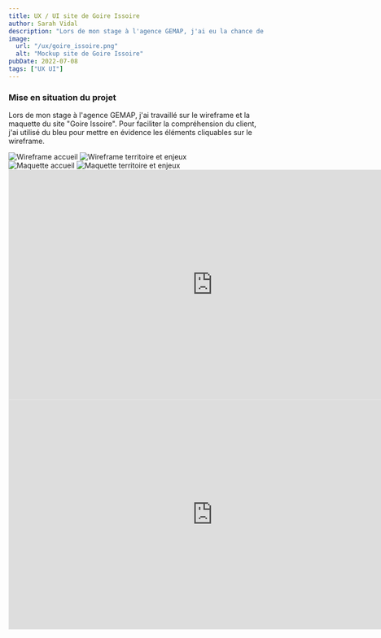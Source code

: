 ```yaml
---
title: UX / UI site de Goire Issoire
author: Sarah Vidal
description: "Lors de mon stage à l'agence GEMAP, j'ai eu la chance de travailler sur"
image:
  url: "/ux/goire_issoire.png"
  alt: "Mockup site de Goire Issoire"
pubDate: 2022-07-08
tags: ["UX UI"]
---
```


<section class="flex flex-col gap-28 px-4">

  <section class="flex flex-col items-center">
    <div class="flex flex-col gap-6 py-6 justify-center items-center w-full sm:w-2/3">
      <h3 class="text-2xl sm:text-4xl font-passion text-center">Mise en situation du projet</h3>
      <p class="text-base sm:text-xl text-center">
        Lors de mon stage à l'agence GEMAP, j'ai travaillé sur le wireframe et la maquette du site "Goire Issoire". Pour faciliter la compréhension du client, j'ai utilisé du bleu pour mettre en évidence les éléments cliquables sur le wireframe.
      </p>
    </div>
  </section>

  <section class="grid grid-cols-1 md:grid-cols-2 gap-16 pb-16">
    <div class="flex flex-col gap-8">
      <img class="w-full" src="/projet_goire-issoire/accueil.png" alt="Wireframe accueil">
      <img class="w-full" src="/projet_goire-issoire/territoire-enjeux.png" alt="Wireframe territoire et enjeux">
    </div>
    <div class="flex flex-col gap-8">
      <img class="w-full" src="/projet_goire-issoire/maquette-accueil.png" alt="Maquette accueil">
      <img class="w-full" src="/projet_goire-issoire/maquette-territoire-enjeux.png" alt="Maquette territoire et enjeux">
    </div>
  </section>

  <section class="flex flex-col md:flex-row justify-center items-center gap-8">
    <iframe
      class="w-full md:w-2/3 lg:w-1/2"
      style="border: 1px solid rgba(0, 0, 0, 0.1);"
      width="800"
      height="450"
      src="https://embed.figma.com/proto/j1NUq3DeIOdQbD3beRmSZE/Goire-Issoire?node-id=2-292&scaling=scale-down-width&content-scaling=fixed&page-id=0%3A1&starting-point-node-id=2%3A292&embed-host=share"
      allowfullscreen>
    </iframe>
    <iframe
      class="w-full md:w-2/3 lg:w-1/2"
      style="border: 1px solid rgba(0, 0, 0, 0.1);"
      width="800"
      height="450"
      src="https://embed.figma.com/proto/j1NUq3DeIOdQbD3beRmSZE/Goire-Issoire?node-id=139-4320&scaling=scale-down-width&content-scaling=fixed&page-id=139%3A1802&starting-point-node-id=139%3A4320&embed-host=share"
      allowfullscreen>
    </iframe>
  </section>
</section>

